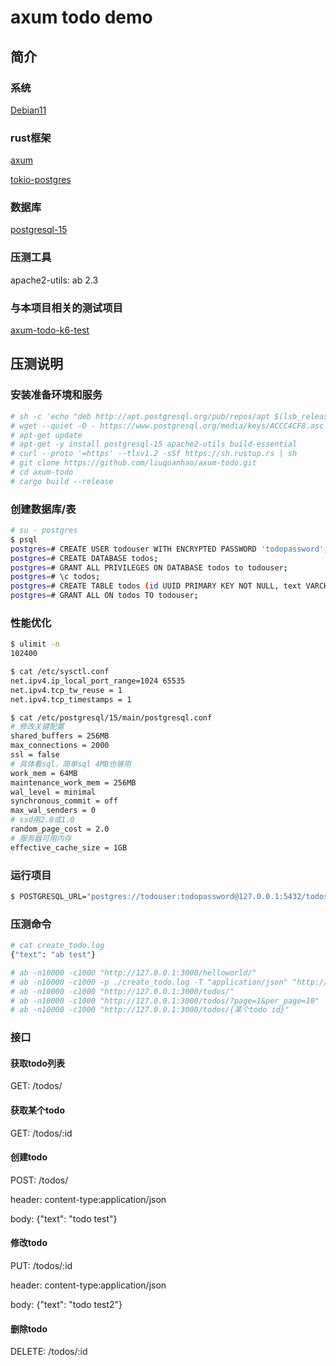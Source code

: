 # axum todo demo

## 简介

### 系统

[Debian11](https://www.debian.org/)

### rust框架

[axum](https://github.com/tokio-rs/axum)

[tokio-postgres](https://crates.io/crates/tokio-postgres)

### 数据库

[postgresql-15](https://www.postgresql.org/)

### 压测工具

apache2-utils: ab 2.3

### 与本项目相关的测试项目

[axum-todo-k6-test](https://github.com/liuquanhao/axum-todo-k6-test)

## 压测说明

### 安装准备环境和服务

```bash
# sh -c 'echo "deb http://apt.postgresql.org/pub/repos/apt $(lsb_release -cs)-pgdg main" > /etc/apt/sources.list.d/pgdg.list'
# wget --quiet -O - https://www.postgresql.org/media/keys/ACCC4CF8.asc | apt-key add -
# apt-get update
# apt-get -y install postgresql-15 apache2-utils build-essential
# curl --proto '=https' --tlsv1.2 -sSf https://sh.rustup.rs | sh
# git clone https://github.com/liuquanhao/axum-todo.git
# cd axum-todo
# cargo build --release
```

### 创建数据库/表

```bash
# su - postgres
$ psql
postgres=# CREATE USER todouser WITH ENCRYPTED PASSWORD 'todopassword';
postgres=# CREATE DATABASE todos;
postgres=# GRANT ALL PRIVILEGES ON DATABASE todos to todouser;
postgres=# \c todos;
postgres=# CREATE TABLE todos (id UUID PRIMARY KEY NOT NULL, text VARCHAR(255) NOT NULL DEFAULT '', completed BOOLEAN NOT NULL DEFAULT false);
postgres=# GRANT ALL ON todos TO todouser;
```

### 性能优化

```bash
$ ulimit -n
102400

$ cat /etc/sysctl.conf
net.ipv4.ip_local_port_range=1024 65535
net.ipv4.tcp_tw_reuse = 1
net.ipv4.tcp_timestamps = 1

$ cat /etc/postgresql/15/main/postgresql.conf
# 修改关键配置
shared_buffers = 256MB
max_connections = 2000
ssl = false
# 具体看sql，简单sql 4MB也够用
work_mem = 64MB
maintenance_work_mem = 256MB
wal_level = minimal
synchronous_commit = off
max_wal_senders = 0
# ssd用2.0或1.0
random_page_cost = 2.0
# 服务器可用内存
effective_cache_size = 1GB
```

### 运行项目

```bash
$ POSTGRESQL_URL="postgres://todouser:todopassword@127.0.0.1:5432/todos" ./target/release/axum-todo
```

### 压测命令

```bash
# cat create_todo.log 
{"text": "ab test"}

# ab -n10000 -c1000 "http://127.0.0.1:3000/helloworld/"
# ab -n10000 -c1000 -p ./create_todo.log -T "application/json" "http://127.0.0.1:3000/todos/"
# ab -n10000 -c1000 "http://127.0.0.1:3000/todos/"
# ab -n10000 -c1000 "http://127.0.0.1:3000/todos/?page=1&per_page=10"
# ab -n10000 -c1000 "http://127.0.0.1:3000/todos/{某个todo id}"
```

### 接口

#### 获取todo列表

GET: /todos/

#### 获取某个todo

GET: /todos/:id

#### 创建todo

POST: /todos/

header: content-type:application/json

body: {"text": "todo test"}

#### 修改todo

PUT: /todos/:id

header: content-type:application/json

body: {"text": "todo test2"}

#### 删除todo

DELETE: /todos/:id
